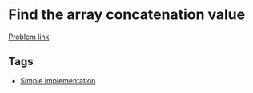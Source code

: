 # Find the array concatenation value

[Problem link](https://leetcode.com/problems/find-the-array-concatenation-value/)

## Tags

* [Simple implementation](/README.md#Simple_implementation)
